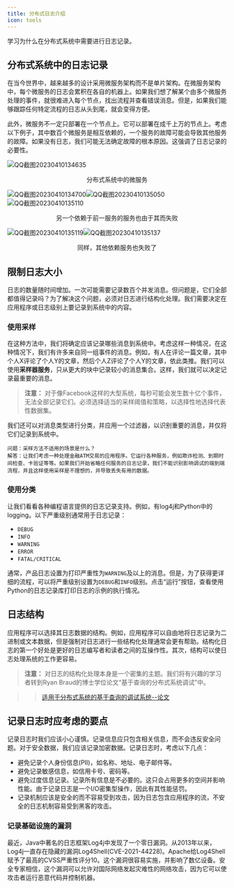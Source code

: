 ```yaml
---
title: 分布式日志介绍
icon: tools
---
```



学习为什么在分布式系统中需要进行日志记录。

## 分布式系统中的日志记录

在当今世界中，越来越多的设计采用微服务架构而不是单片架构。在微服务架构中，每个微服务的日志会累积在各自的机器上。如果我们想了解某个由多个微服务处理的事件，就很难进入每个节点，找出流程并查看错误消息。但是，如果我们能够跟踪任何特定流程的日志从头到尾，就会变得方便。

此外，微服务不一定只部署在一个节点上。它可以部署在成千上万的节点上。考虑以下例子，其中数百个微服务是相互依赖的，一个服务的故障可能会导致其他服务的故障。如果没有日志，我们可能无法确定故障的根本原因。这强调了日志记录的必要性。

![QQ截图20230410134635](/img/22-Distributed%20Logging/QQ%E6%88%AA%E5%9B%BE20230410134635.png)

<center>分布式系统中的微服务</center>

![QQ截图20230410134700](/img/22-Distributed%20Logging/QQ%E6%88%AA%E5%9B%BE20230410134700.png)![QQ截图20230410135050](/img/22-Distributed%20Logging/QQ%E6%88%AA%E5%9B%BE20230410135050.png)![QQ截图20230410135110](/img/22-Distributed%20Logging/QQ%E6%88%AA%E5%9B%BE20230410135110.png)

<center>另一个依赖于前一服务的服务也由于其而失败</center>

![QQ截图20230410135119](/img/22-Distributed%20Logging/QQ%E6%88%AA%E5%9B%BE20230410135119.png)![QQ截图20230410135137](/img/22-Distributed%20Logging/QQ%E6%88%AA%E5%9B%BE20230410135137.png)

<center>同样，其他依赖服务也失败了</center>

## 限制日志大小

日志的数量随时间增加。一次可能需要记录数百个并发消息。但问题是，它们全部都值得记录吗？为了解决这个问题，必须对日志进行结构化处理。我们需要决定在应用程序或日志级别上要记录到系统中的内容。

### 使用采样

在这种方法中，我们将确定应该记录哪些消息到系统中。考虑这样一种情况，在这种情况下，我们有许多来自同一组事件的消息。例如，有人在评论一篇文章，其中个人X评论了个人Y的文章，然后个人Z评论了个人Y的文章，依此类推。我们可以使用**采样器服务**，只从更大的块中记录较小的消息集合。这样，我们就可以决定记录最重要的消息。

> **注意：** 对于像Facebook这样的大型系统，每秒可能会发生数十亿个事件，无法全部记录它们。必须选择适当的采样阈值和策略，以选择性地选择代表性数据集。

我们还可以对消息类型进行分类，并应用一个过滤器，以识别重要的消息，并仅将它们记录到系统中。

```
问题：采样方法不适用的场景是什么？
解答：让我们考虑一种处理金融ATM交易的应用程序。它运行各种服务，例如欺诈检测、到期时间检查、卡验证等等。如果我们开始省略任何服务的日志记录，我们不能识别影响调试的端到端流程，并且这样使用采样是不理想的，并导致丢失有用的数据。
```

### 使用分类

让我们看看各种编程语言提供的日志记录支持。例如，有log4j和Python中的logging。以下严重级别通常用于日志记录：

- `DEBUG`
- `INFO`
- `WARNING`
- `ERROR`
- `FATAL/CRITICAL`

通常，产品日志设置为打印严重性为`WARNING`及以上的消息。但是，为了获得更详细的流程，可以将严重级别设置为`DEBUG`和`INFO`级别。点击“运行”按钮，查看使用Python的日志记录库打印日志的示例的执行情况。

## 日志结构

应用程序可以选择其日志数据的结构。例如，应用程序可以自由地将日志记录为二进制或文本数据，但是强制对日志进行一些结构化处理通常会更有帮助。结构化日志的第一个好处是更好的日志编写者和读者之间的互操作性。其次，结构可以使日志处理系统的工作更容易。

> **注意：** 对日志的结构化处理本身是一个密集的主题。我们将有兴趣的学习者转到Ryan Braud的博士学位论文“基于查询的分布式系统调试”中。

>> [适用于分布式系统的基于查询的调试系统--论文](https://escholarship.org/uc/item/2p06d5sv)

## 记录日志时应考虑的要点

记录日志时我们应该小心谨慎。记录信息应只包含相关信息，而不会违反安全问题。对于安全数据，我们应该记录加密数据。记录日志时，考虑以下几点：

- 避免记录个人身份信息(PII)，如名称、地址、电子邮件等。
- 避免记录敏感信息，如信用卡号、密码等。
- 避免过度信息记录。记录所有信息是不必要的。这只会占用更多的空间并影响性能。由于记录日志是一个I/O密集型操作，因此有其性能惩罚。
- 记录机制应该是安全的而不容易受到攻击，因为日志包含应用程序的流，不安全的日志机制容易受到黑客的攻击。

### 记录基础设施的漏洞

最近，Java中著名的日志框架Log4j中发现了一个零日漏洞。从2013年以来，Log4j一直存在隐藏的漏洞Log4Shell(CVE-2021-44228)。Apache给Log4Shell赋予了最高的CVSS严重性评分10。这个漏洞很容易实施，并影响了数亿设备。安全专家相信，这个漏洞可以允许对国际网络发起灾难性的网络攻击，因为它可以使攻击者运行恶意代码并控制机器。